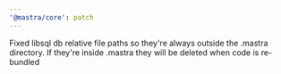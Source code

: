 ```yaml
---
'@mastra/core': patch
---
```


Fixed libsql db relative file paths so they're always outside the .mastra directory. If they're inside .mastra they will be deleted when code is re-bundled
